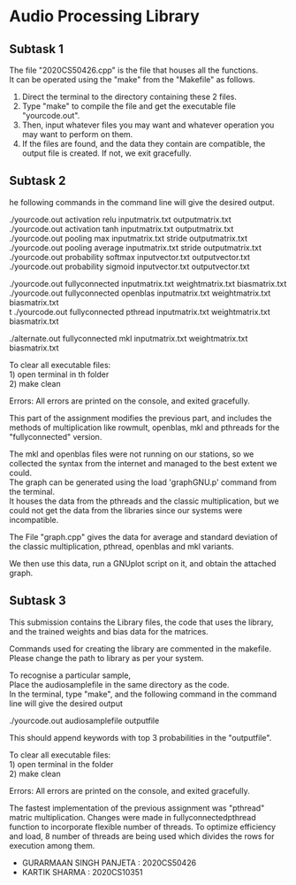 # Audio Processing Library

## Subtask 1

The file "2020CS50426.cpp" is the file that houses all the functions.  
It can be operated using the "make" from the "Makefile" as follows. 

1) Direct the terminal to the directory containing these 2 files.  
2) Type "make" to compile the file and get the executable file "yourcode.out". 
3) Then, input whatever files you may want and whatever operation you may want to perform on them.  
4) If the files are found, and the data they contain are compatible, the output file is created. If not, we exit gracefully.  

## Subtask 2

he following commands in the command line will give the desired output. 

./yourcode.out activation relu inputmatrix.txt outputmatrix.txt</br>
./yourcode.out activation tanh inputmatrix.txt outputmatrix.txt</br>
./yourcode.out pooling max inputmatrix.txt stride outputmatrix.txt</br>
./yourcode.out pooling average inputmatrix.txt stride outputmatrix.txt</br>
./yourcode.out probability softmax inputvector.txt outputvector.txt</br>
./yourcode.out probability sigmoid inputvector.txt outputvector.txt</br>

./yourcode.out fullyconnected inputmatrix.txt weightmatrix.txt biasmatrix.txt</br>
./yourcode.out fullyconnected openblas inputmatrix.txt weightmatrix.txt biasmatrix.txt</br>t
./yourcode.out fullyconnected pthread inputmatrix.txt weightmatrix.txt biasmatrix.txt</br>

./alternate.out fullyconnected mkl inputmatrix.txt weightmatrix.txt biasmatrix.txt


To clear all executable files:</br>
	1) open terminal in th folder</br>
	2) make clean</br>

Errors:
	All errors are printed on the console, and exited gracefully.</br>


This part of the assignment modifies the previous part, and includes the methods of multiplication like rowmult, openblas, mkl and pthreads for the "fullyconnected" version.</br>

The mkl and openblas files were not running on our stations, so we collected the syntax from the internet and managed to the best extent we could.</br>
The graph can be generated using the load 'graphGNU.p' command from the terminal.</br>
It houses the data from the pthreads and the classic multiplication, but we could not get the data from the libraries since our systems were incompatible.</br>


The File "graph.cpp" gives the data for average and standard deviation of the classic multiplication, pthread, openblas and mkl variants.</br>

We then use this data, run a GNUplot script on it, and obtain the attached graph.</br>

## Subtask 3

This submission contains the Library files, the code that uses the library, and the trained weights and bias data for the matrices.</br>

Commands used for creating the library are commented in the makefile. Please change the path to library as per your system.</br>

To recognise a particular sample, </br>
Place the audiosamplefile in the same directory as the code.</br>
In the terminal, type "make", and the following command in the command line will give the desired output</br>

./yourcode.out audiosamplefile outputfile</br>

This should append keywords with top 3 probabilities in the "outputfile".</br>


To clear all executable files:</br>
    1) open terminal in the folder</br>
    2) make clean</br>

Errors:
    All errors are printed on the console, and exited gracefully.</br>

The fastest implementation of the previous assignment was "pthread" matric multiplication. Changes were made in fullyconnectedpthread function to incorporate flexible number of threads. To optimize efficiency and load, 8 number of threads are being used which divides the rows for execution among them.</br>


- GURARMAAN SINGH PANJETA : 2020CS50426
- KARTIK SHARMA : 2020CS10351 


